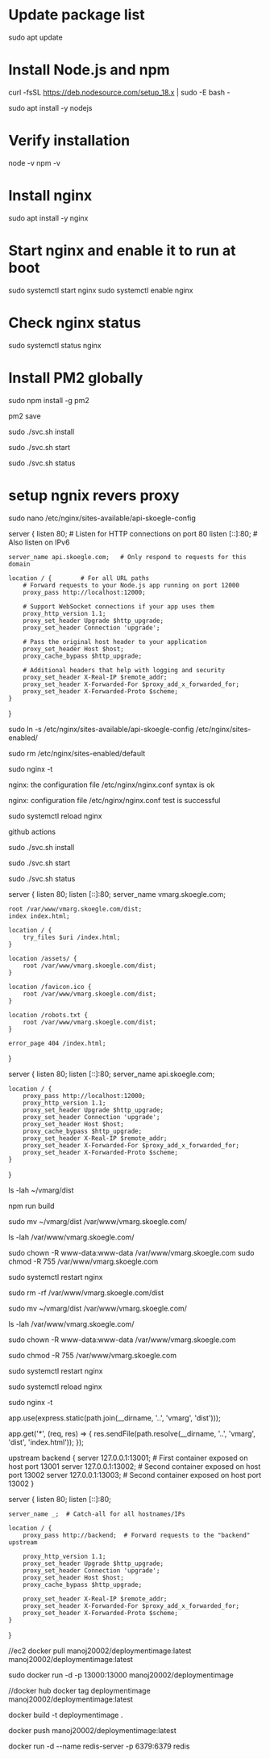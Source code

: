# Update package list
sudo apt update

# Install Node.js and npm
curl -fsSL https://deb.nodesource.com/setup_18.x | sudo -E bash -


sudo apt install -y nodejs

# Verify installation
node -v
npm -v

# Install nginx
sudo apt install -y nginx

# Start nginx and enable it to run at boot
sudo systemctl start nginx
sudo systemctl enable nginx

# Check nginx status
sudo systemctl status nginx


# Install PM2 globally
sudo npm install -g pm2

pm2 save 




sudo ./svc.sh install 



sudo ./svc.sh start 


sudo ./svc.sh status
# setup ngnix revers proxy

sudo nano /etc/nginx/sites-available/api-skoegle-config

server {
    listen 80;          # Listen for HTTP connections on port 80
    listen [::]:80;     # Also listen on IPv6
    
    server_name api.skoegle.com;   # Only respond to requests for this domain
    
    location / {        # For all URL paths
        # Forward requests to your Node.js app running on port 12000
        proxy_pass http://localhost:12000;
        
        # Support WebSocket connections if your app uses them
        proxy_http_version 1.1;
        proxy_set_header Upgrade $http_upgrade;
        proxy_set_header Connection 'upgrade';
        
        # Pass the original host header to your application
        proxy_set_header Host $host;
        proxy_cache_bypass $http_upgrade;
        
        # Additional headers that help with logging and security
        proxy_set_header X-Real-IP $remote_addr;
        proxy_set_header X-Forwarded-For $proxy_add_x_forwarded_for;
        proxy_set_header X-Forwarded-Proto $scheme;
    }
}


sudo ln -s /etc/nginx/sites-available/api-skoegle-config /etc/nginx/sites-enabled/

sudo rm /etc/nginx/sites-enabled/default



sudo nginx -t

nginx: the configuration file /etc/nginx/nginx.conf syntax is ok


nginx: configuration file /etc/nginx/nginx.conf test is successful

sudo systemctl reload nginx 


github actions


sudo ./svc.sh install


sudo ./svc.sh start



sudo ./svc.sh status 




server {
    listen 80;
    listen [::]:80;
    server_name vmarg.skoegle.com;

    root /var/www/vmarg.skoegle.com/dist;
    index index.html;

    location / {
        try_files $uri /index.html;
    }

    location /assets/ {
        root /var/www/vmarg.skoegle.com/dist;
    }

    location /favicon.ico {
        root /var/www/vmarg.skoegle.com/dist;
    }

    location /robots.txt {
        root /var/www/vmarg.skoegle.com/dist;
    }

    error_page 404 /index.html;
}

server {
    listen 80;
    listen [::]:80;
    server_name api.skoegle.com;

    location / {
        proxy_pass http://localhost:12000;
        proxy_http_version 1.1;
        proxy_set_header Upgrade $http_upgrade;
        proxy_set_header Connection 'upgrade';
        proxy_set_header Host $host;
        proxy_cache_bypass $http_upgrade;
        proxy_set_header X-Real-IP $remote_addr;
        proxy_set_header X-Forwarded-For $proxy_add_x_forwarded_for;
        proxy_set_header X-Forwarded-Proto $scheme;
    }
}



ls -lah ~/vmarg/dist





 npm run build



sudo mv ~/vmarg/dist /var/www/vmarg.skoegle.com/



ls -lah /var/www/vmarg.skoegle.com/



sudo chown -R www-data:www-data /var/www/vmarg.skoegle.com
sudo chmod -R 755 /var/www/vmarg.skoegle.com




sudo systemctl restart nginx 




sudo rm -rf /var/www/vmarg.skoegle.com/dist



sudo mv ~/vmarg/dist /var/www/vmarg.skoegle.com/


ls -lah /var/www/vmarg.skoegle.com/



sudo chown -R www-data:www-data /var/www/vmarg.skoegle.com



sudo chmod -R 755 /var/www/vmarg.skoegle.com



sudo systemctl restart nginx



sudo systemctl reload nginx




sudo nginx -t







app.use(express.static(path.join(__dirname, '..', 'vmarg', 'dist')));








app.get('*', (req, res) => {
  res.sendFile(path.resolve(__dirname, '..', 'vmarg', 'dist', 'index.html'));
});






upstream backend {
    server 127.0.0.1:13001;  # First container exposed on host port 13001
    server 127.0.0.1:13002;  # Second container exposed on host port 13002
  server 127.0.0.1:13003;  # Second container exposed on host port 13002
}

server {
    listen 80;
    listen [::]:80;

    server_name _;  # Catch-all for all hostnames/IPs

    location / {
        proxy_pass http://backend;  # Forward requests to the "backend" upstream

        proxy_http_version 1.1;
        proxy_set_header Upgrade $http_upgrade;
        proxy_set_header Connection 'upgrade';
        proxy_set_header Host $host;
        proxy_cache_bypass $http_upgrade;

        proxy_set_header X-Real-IP $remote_addr;
        proxy_set_header X-Forwarded-For $proxy_add_x_forwarded_for;
        proxy_set_header X-Forwarded-Proto $scheme;
    }
}


//ec2
docker pull manoj20002/deploymentimage:latest 
 manoj20002/deploymentimage:latest

 sudo docker run -d -p 13000:13000 manoj20002/deploymentimage 




//docker hub
 docker tag deploymentimage manoj20002/deploymentimage:latest

 docker build -t deploymentimage .

docker push manoj20002/deploymentimage:latest  
 
docker run -d --name redis-server -p 6379:6379 redis

